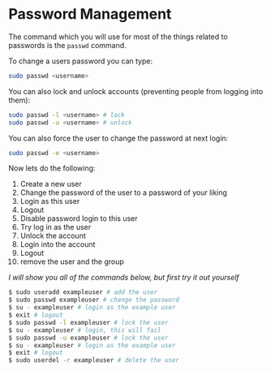 # Password Management

The command which you will use for most of the things related to passwords is the `passwd` command.

To change a users password you can type:

```sh
sudo passwd <username>
```

You can also lock and unlock accounts (preventing people from logging into them):

```sh
sudo passwd -l <username> # lock
sudo passwd -u <username> # unlock
```

You can also force the user to change the password at next login:

```sh
sudo passwd -e <username>
```

Now lets do the following:

1. Create a new user
2. Change the password of the user to a password of your liking
3. Login as this user
4. Logout
5. Disable password login to this user
6. Try log in as the user
7. Unlock the account
8. Login into the account
9. Logout
10. remove the user and the group

_I will show you all of the commands below, but first try it out yourself_

```sh
$ sudo useradd exampleuser # add the user
$ sudo passwd exampleuser # change the password
$ su - exampleuser # login as the example user
$ exit # logout
$ sudo passwd -l exampleuser # lock the user
$ su - exampleuser # login, this will fail
$ sudo passwd -u exampleuser # lock the user
$ su - exampleuser # login as the example user
$ exit # logout
$ sudo userdel -r exampleuser # delete the user
```
